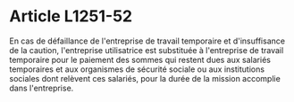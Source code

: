 # Article L1251-52

En cas de défaillance de l'entreprise de travail temporaire et d'insuffisance de la caution, l'entreprise utilisatrice est substituée à l'entreprise de travail temporaire pour le paiement des sommes qui restent dues aux salariés temporaires et aux organismes de sécurité sociale ou aux institutions sociales dont relèvent ces salariés, pour la durée de la mission accomplie dans l'entreprise.